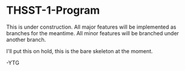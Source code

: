 # THSST-1-Program

This is under construction. All major features will be implemented as branches for the meantime.
All minor features will be branched under another branch.

I'll put this on hold, this is the bare skeleton at the moment.

-YTG
